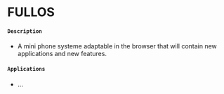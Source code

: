 # FULLOS
#### `Description`
- A mini phone systeme adaptable in the browser that will contain new applications and new features.
#### `Applications`
- ...
